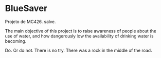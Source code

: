 # BlueSaver
Projeto de MC426.
salve.

The main objective of this project is to raise awareness of people about the use of water, and how dangerously low the availability of drinking water is becoming.

Do. Or do not. There is no try.
There was a rock in the middle of the road.
